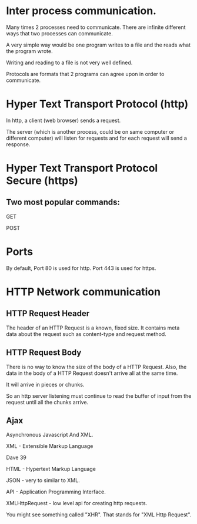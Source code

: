 # Inter process communication.

Many times 2 processes need to communicate. There are infinite different ways that two processes can communicate.

A very simple way would be one program writes to a file and
the reads what the program wrote.

Writing and reading to a file is not very well defined.

Protocols are formats that 2 programs can agree upon in order to communicate.

# Hyper Text Transport Protocol (http)

In http, a client (web browser) sends a request.

The server (which is another process, could be on same computer or different computer) will listen for requests and for each request will
send a response.

# Hyper Text Transport Protocol Secure (https)


## Two most popular commands:

GET

POST

# Ports

By default, Port 80 is used for http.
Port 443 is used for https.

# HTTP Network communication

## HTTP Request Header

The header of an HTTP Request is a known, fixed size. It contains meta data
about the request such as content-type and request method.

## HTTP Request Body

There is no way to know the size of the body of a HTTP Request. Also, the data
in the body of a HTTP Request doesn't arrive all at the same time.

It will arrive in pieces or chunks.

So an http server listening must continue to read the buffer of input from the
request until all the chunks arrive.

## Ajax

Asynchronous Javascript And XML.

XML - Extensible Markup Language

<Person>
  <Name>Dave</Name>
  <Age>39</Age>
</Person>

HTML - Hypertext Markup Language

JSON - very to similar to XML.

API - Application Programming Interface.

XMLHttpRequest - low level api for creating http requests.

You might see something called "XHR". That stands for "XML Http Request". 
